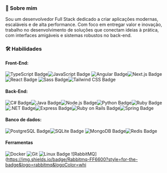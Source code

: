 ### 🌟 Sobre mim

Sou um desenvolvedor Full Stack dedicado a criar aplicações modernas, escaláveis e de alta performance. Com foco em entregar valor e inovação, trabalho no desenvolvimento de soluções que conectam ideias à prática, com interfaces amigáveis e sistemas robustos no back-end.

### 🛠️ Habilidades

#### Front-End:

![TypeScript Badge](https://img.shields.io/badge/TypeScript-3178C6?logo=typescript&logoColor=fff&style=for-the-badge)![JavaScript Badge](https://img.shields.io/badge/JavaScript-F7DF1E?logo=javascript&logoColor=000&style=for-the-badge)
![Angular Badge](https://img.shields.io/badge/Angular-0F0F11?logo=angular&logoColor=fff&style=for-the-badge)![Next.js Badge](https://img.shields.io/badge/Next.js-000?logo=nextdotjs&logoColor=fff&style=for-the-badge)![React Badge](https://img.shields.io/badge/React-61DAFB?logo=react&logoColor=000&style=for-the-badge)
![Sass Badge](https://img.shields.io/badge/Sass-C69?logo=sass&logoColor=fff&style=for-the-badge)![Tailwind CSS Badge](https://img.shields.io/badge/Tailwind%20CSS-06B6D4?logo=tailwindcss&logoColor=fff&style=for-the-badge)

#### Back-End:

![C# Badge](https://img.shields.io/badge/c%23-%23239120.svg?style=for-the-badge&logo=csharp&logoColor=white)![Java Badge](https://img.shields.io/badge/java-%23ED8B00.svg?style=for-the-badge&logo=openjdk&logoColor=white)![Node.js Badge](https://img.shields.io/badge/Node.js-5FA04E?logo=nodedotjs&logoColor=fff&style=for-the-badge)![Python Badge](https://img.shields.io/badge/Python-3776AB?logo=python&logoColor=fff&style=for-the-badge)![Ruby Badge](https://img.shields.io/badge/Ruby-CC342D?logo=ruby&logoColor=fff&style=for-the-badge)<br/>
![.NET Badge](https://img.shields.io/badge/.NET-512BD4?logo=dotnet&logoColor=fff&style=for-the-badge)![Express Badge](https://img.shields.io/badge/Express-000?logo=express&logoColor=fff&style=for-the-badge)![Ruby on Rails Badge](https://img.shields.io/badge/Ruby%20on%20Rails-D30001?logo=rubyonrails&logoColor=fff&style=for-the-badge)![Spring Badge](https://img.shields.io/badge/Spring-6DB33F?logo=spring&logoColor=fff&style=for-the-badge)

#### Banco de dados:

![PostgreSQL Badge](https://img.shields.io/badge/PostgreSQL-4169E1?logo=postgresql&logoColor=fff&style=for-the-badge)![SQLite Badge](https://img.shields.io/badge/SQLite-003B57?logo=sqlite&logoColor=fff&style=for-the-badge)
![MongoDB Badge](https://img.shields.io/badge/MongoDB-47A248?logo=mongodb&logoColor=fff&style=for-the-badge)![Redis Badge](https://img.shields.io/badge/Redis-FF4438?logo=redis&logoColor=fff&style=for-the-badge)

#### Ferramentas

![Docker](https://img.shields.io/badge/docker-%230db7ed.svg?style=for-the-badge&logo=docker&logoColor=white)
![Git](https://img.shields.io/badge/git-%23F05033.svg?style=for-the-badge&logo=git&logoColor=white)
![Linux Badge](https://img.shields.io/badge/Linux-FCC624?logo=linux&logoColor=000&style=for-the-badge)
![RabbitMQ](https://img.shields.io/badge/Rabbitmq-FF6600?style=for-the-badge&logo=rabbitmq&logoColor=whi
